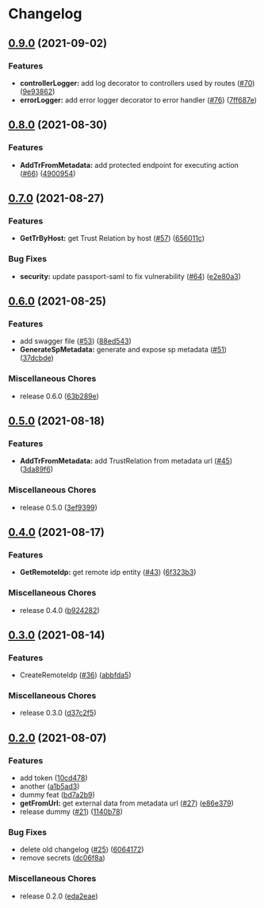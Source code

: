 # Changelog

## [0.9.0](https://www.github.com/GluuFederation/inbound-saml/compare/v0.8.0...v0.9.0) (2021-09-02)


### Features

* **controllerLogger:** add log decorator to controllers used by routes ([#70](https://www.github.com/GluuFederation/inbound-saml/issues/70)) ([9e93862](https://www.github.com/GluuFederation/inbound-saml/commit/9e93862efdc18250295e848c01164eb9aad4d65a))
* **errorLogger:** add error logger decorator to error handler ([#76](https://www.github.com/GluuFederation/inbound-saml/issues/76)) ([7ff687e](https://www.github.com/GluuFederation/inbound-saml/commit/7ff687ef466323f02899d908c440021a6c0f1e3d))

## [0.8.0](https://www.github.com/GluuFederation/inbound-saml/compare/v0.7.0...v0.8.0) (2021-08-30)


### Features

* **AddTrFromMetadata:** add protected endpoint for executing action ([#66](https://www.github.com/GluuFederation/inbound-saml/issues/66)) ([4900954](https://www.github.com/GluuFederation/inbound-saml/commit/490095417e39186be5275e1f3ebc92ce46bc45c6))

## [0.7.0](https://www.github.com/GluuFederation/inbound-saml/compare/v0.6.0...v0.7.0) (2021-08-27)


### Features

* **GetTrByHost:** get Trust Relation by host ([#57](https://www.github.com/GluuFederation/inbound-saml/issues/57)) ([656011c](https://www.github.com/GluuFederation/inbound-saml/commit/656011c89f7afa8569a3dc8431bcfebd4d3c2243))


### Bug Fixes

* **security:** update passport-saml to fix vulnerability ([#64](https://www.github.com/GluuFederation/inbound-saml/issues/64)) ([e2e80a3](https://www.github.com/GluuFederation/inbound-saml/commit/e2e80a365917ad0275c93fa798c53e87f2bedaa4))

## [0.6.0](https://www.github.com/GluuFederation/inbound-saml/compare/v0.5.0...v0.6.0) (2021-08-25)


### Features

* add swagger file ([#53](https://www.github.com/GluuFederation/inbound-saml/issues/53)) ([88ed543](https://www.github.com/GluuFederation/inbound-saml/commit/88ed5439dc9311a511d6ff8e2d99f9fc2bca8c29))
* **GenerateSpMetadata:** generate and expose sp metadata ([#51](https://www.github.com/GluuFederation/inbound-saml/issues/51)) ([37dcbde](https://www.github.com/GluuFederation/inbound-saml/commit/37dcbde1d7466fca93b05c4782623dc57e9f6895))


### Miscellaneous Chores

* release 0.6.0 ([63b289e](https://www.github.com/GluuFederation/inbound-saml/commit/63b289e635f6a366b14256e1d343f5668acbe812))

## [0.5.0](https://www.github.com/GluuFederation/inbound-saml/compare/v0.4.0...v0.5.0) (2021-08-18)


### Features

* **AddTrFromMetadata:** add TrustRelation from metadata url ([#45](https://www.github.com/GluuFederation/inbound-saml/issues/45)) ([3da89f6](https://www.github.com/GluuFederation/inbound-saml/commit/3da89f643f323a251a038c4d019dbe5c847efc60))


### Miscellaneous Chores

* release 0.5.0 ([3ef9399](https://www.github.com/GluuFederation/inbound-saml/commit/3ef9399a825507d58b6e18710236222155cd9ba9))

## [0.4.0](https://www.github.com/GluuFederation/inbound-saml/compare/v0.3.0...v0.4.0) (2021-08-17)


### Features

* **GetRemoteIdp:** get remote idp entity ([#43](https://www.github.com/GluuFederation/inbound-saml/issues/43)) ([6f323b3](https://www.github.com/GluuFederation/inbound-saml/commit/6f323b35b98179a5513e501f326982a0b580facb))


### Miscellaneous Chores

* release 0.4.0 ([b924282](https://www.github.com/GluuFederation/inbound-saml/commit/b924282568ecffe2c00c1d2557ba405c10cf9af0))

## [0.3.0](https://www.github.com/GluuFederation/inbound-saml/compare/v0.2.0...v0.3.0) (2021-08-14)


### Features

* CreateRemoteIdp ([#36](https://www.github.com/GluuFederation/inbound-saml/issues/36)) ([abbfda5](https://www.github.com/GluuFederation/inbound-saml/commit/abbfda544636d0b23edcd614892435f0dae62847))


### Miscellaneous Chores

* release 0.3.0 ([d37c2f5](https://www.github.com/GluuFederation/inbound-saml/commit/d37c2f54df3e08a311461697517c854fa92464b9))

## [0.2.0](https://www.github.com/GluuFederation/inbound-saml/compare/v1.0.0...v0.2.0) (2021-08-07)


### Features

* add token ([10cd478](https://www.github.com/GluuFederation/inbound-saml/commit/10cd478309e3862cb983de30db72cb46927aab6a))
* another ([a1b5ad3](https://www.github.com/GluuFederation/inbound-saml/commit/a1b5ad39aefab8f41a905568f3bd76de6c4411f3))
* dummy feat ([bd7a2b9](https://www.github.com/GluuFederation/inbound-saml/commit/bd7a2b9934b69d190a0f9e9ec7243dcc02a21133))
* **getFromUrl:** get external data from metadata url  ([#27](https://www.github.com/GluuFederation/inbound-saml/issues/27)) ([e86e379](https://www.github.com/GluuFederation/inbound-saml/commit/e86e3797b158510e6e94837d624ddd225110bace))
* release  dummy ([#21](https://www.github.com/GluuFederation/inbound-saml/issues/21)) ([1140b78](https://www.github.com/GluuFederation/inbound-saml/commit/1140b78c30bedb3be5086a4bca2b523ad43b0b7b))


### Bug Fixes

* delete old changelog ([#25](https://www.github.com/GluuFederation/inbound-saml/issues/25)) ([6064172](https://www.github.com/GluuFederation/inbound-saml/commit/6064172b7be5729ef300e6ae118d139a0584667a))
* remove secrets ([dc06f8a](https://www.github.com/GluuFederation/inbound-saml/commit/dc06f8adea18d82c9b8ade0e6c17cfbfa02a51e5))


### Miscellaneous Chores

* release 0.2.0 ([eda2eae](https://www.github.com/GluuFederation/inbound-saml/commit/eda2eaeac73e506988a6887b4302f2553b4f5b5e))
